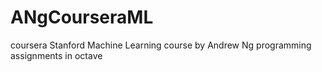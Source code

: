 # ANgCourseraML
coursera Stanford Machine Learning course by Andrew Ng programming assignments in octave
